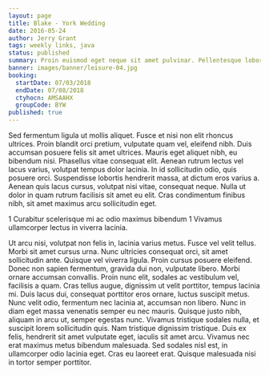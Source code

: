 ```yaml
---
layout: page
title: Blake - York Wedding
date: 2016-05-24
author: Jerry Grant
tags: weekly links, java
status: published
summary: Proin euismod eget neque sit amet pulvinar. Pellentesque lobortis turpis.
banner: images/banner/leisure-04.jpg
booking:
  startDate: 07/03/2018
  endDate: 07/08/2018
  ctyhocn: AMSAAHX
  groupCode: BYW
published: true
---
```

Sed fermentum ligula ut mollis aliquet. Fusce et nisi non elit rhoncus ultrices. Proin blandit orci pretium, vulputate quam vel, eleifend nibh. Duis accumsan posuere felis sit amet ultrices. Mauris eget aliquet nibh, eu bibendum nisi. Phasellus vitae consequat elit. Aenean rutrum lectus vel lacus varius, volutpat tempus dolor lacinia. In id sollicitudin odio, quis posuere orci. Suspendisse lobortis hendrerit massa, at dictum eros varius a. Aenean quis lacus cursus, volutpat nisi vitae, consequat neque. Nulla ut dolor in quam rutrum facilisis sit amet eu elit. Cras condimentum finibus nibh, sit amet maximus arcu sollicitudin eget.

1 Curabitur scelerisque mi ac odio maximus bibendum
1 Vivamus ullamcorper lectus in viverra lacinia.

Ut arcu nisi, volutpat non felis in, lacinia varius metus. Fusce vel velit tellus. Morbi sit amet cursus urna. Nunc ultricies consequat orci, sit amet sollicitudin ante. Quisque vel viverra ligula. Proin cursus posuere eleifend. Donec non sapien fermentum, gravida dui non, vulputate libero. Morbi ornare accumsan convallis. Proin nunc elit, sodales ac vestibulum vel, facilisis a quam. Cras tellus augue, dignissim ut velit porttitor, tempus lacinia mi. Duis lacus dui, consequat porttitor eros ornare, luctus suscipit metus.
Nunc velit odio, fermentum nec lacinia at, accumsan non libero. Nunc in diam eget massa venenatis semper eu nec mauris. Quisque justo nibh, aliquam in arcu ut, semper egestas nunc. Vivamus tristique sodales nulla, et suscipit lorem sollicitudin quis. Nam tristique dignissim tristique. Duis ex felis, hendrerit sit amet vulputate eget, iaculis sit amet arcu. Vivamus nec erat maximus metus bibendum malesuada. Sed sodales nisl est, in ullamcorper odio lacinia eget. Cras eu laoreet erat. Quisque malesuada nisi in tortor semper porttitor.
